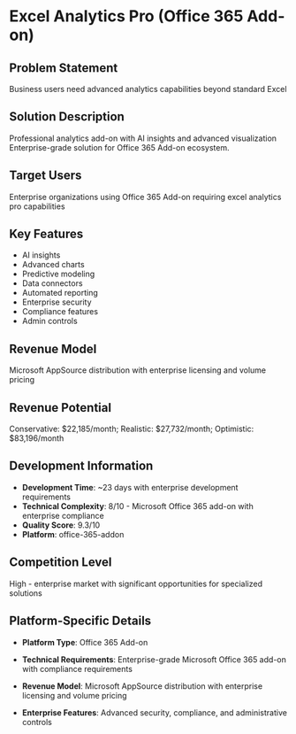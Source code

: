 # Excel Analytics Pro (Office 365 Add-on)

## Problem Statement
Business users need advanced analytics capabilities beyond standard Excel

## Solution Description
Professional analytics add-on with AI insights and advanced visualization Enterprise-grade solution for Office 365 Add-on ecosystem.

## Target Users
Enterprise organizations using Office 365 Add-on requiring excel analytics pro capabilities

## Key Features
- AI insights
- Advanced charts
- Predictive modeling
- Data connectors
- Automated reporting
- Enterprise security
- Compliance features
- Admin controls

## Revenue Model
Microsoft AppSource distribution with enterprise licensing and volume pricing

## Revenue Potential
Conservative: $22,185/month; Realistic: $27,732/month; Optimistic: $83,196/month

## Development Information
- **Development Time**: ~23 days with enterprise development requirements
- **Technical Complexity**: 8/10 - Microsoft Office 365 add-on with enterprise compliance
- **Quality Score**: 9.3/10
- **Platform**: office-365-addon

## Competition Level
High - enterprise market with significant opportunities for specialized solutions

## Platform-Specific Details
- **Platform Type**: Office 365 Add-on
- **Technical Requirements**: Enterprise-grade Microsoft Office 365 add-on with compliance requirements
- **Revenue Model**: Microsoft AppSource distribution with enterprise licensing and volume pricing

- **Enterprise Features**: Advanced security, compliance, and administrative controls